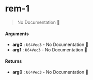 # rem\-1

> No Documentation 🚧

#### Arguments

- **arg0** : `U64Vec3` \- No Documentation 🚧
- **arg1** : `U64Vec3` \- No Documentation 🚧

#### Returns

- **arg0** : `U64Vec3` \- No Documentation 🚧